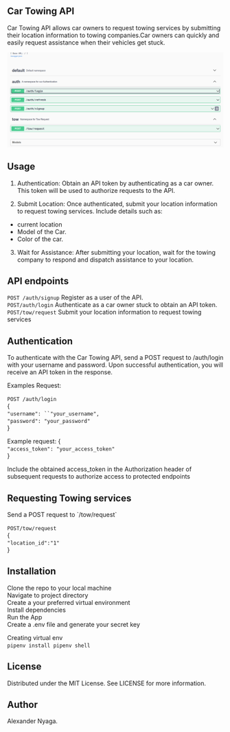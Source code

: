 ## Car Towing API
<p>Car Towing API allows car owners to request towing services by submitting their location information to towing companies.Car owners can quickly and easily request assistance when their vehicles get stuck.</p>


![Car Towing API](/image.png)
## Usage
1. Authentication:  Obtain an API token by authenticating as a car owner. This token will be used to authorize requests to the API. <br>

2. Submit Location: Once authenticated, submit your location information to request towing services. Include details such as: <br>
  * current location <br>
  * Model of the Car.<br>
  * Color of the car.<br>


 3. <p> Wait for Assistance: After submitting your location, wait for the towing company to respond and dispatch assistance to your location.</p>

 ## API endpoints
 `POST /auth/signup` Register as a user of the API.<br>
 `POST/auth/login`  Authenticate as a car owner stuck to obtain an API token.<br>
 `POST/tow/request` Submit your location information to request towing services <br>

 ## Authentication

 <p> To authenticate with the Car Towing API, send a POST request to /auth/login with your username and password. Upon successful authentication, you will receive an API token in the response.</p>

Examples Request:

`POST /auth/login`<br>
        {<br>
            `"username": ``"your_username",` <br>
            `"password": "your_password"`<br>
        }

Example request:
{<br>
    `"access_token": "your_access_token"` <br>
}
<p>Include the obtained access_token in the Authorization header of subsequent requests to authorize access to protected endpoints</p>


## Requesting Towing services
 <p>Send a POST request to `/tow/request`</p>

 `POST/tow/request`<br>
  { <br>
    `"location_id":"1"`<br>
  }

## Installation

Clone the repo to your local machine<br>
Navigate to project directory<br>
Create a your preferred virtual environment<br>
Install dependencies<br>
Run the App<br>
Create a .env file and generate your secret key<br>

Creating virtual env <br>
`pipenv install pipenv shell`

## License 
Distributed under the MIT License. See LICENSE for more information.

 ## Author
 Alexander Nyaga.










